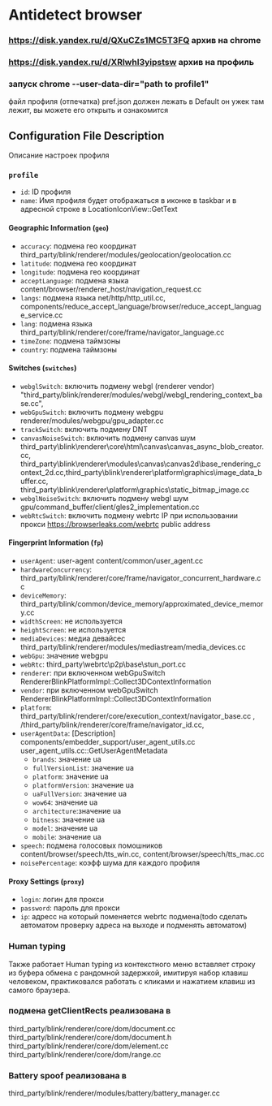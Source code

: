 # Antidetect browser

### https://disk.yandex.ru/d/QXuCZs1MC5T3FQ архив на chrome
### https://disk.yandex.ru/d/XRlwhl3yipstsw архив на профиль

### запуск chrome --user-data-dir="path to profile1"

файл профиля (отпечатка) pref.json должен лежать в Default он ужек там лежит, вы можете его открыть и ознакомится

## Configuration File Description

Описание настроек профиля

### `profile`
- `id`: ID профиля 
- `name`: Имя профиля будет отображаться в иконке в taskbar и в адресной строке в LocationIconView::GetText

#### Geographic Information (`geo`) 
- `accuracy`: подмена гео координат third_party/blink/renderer/modules/geolocation/geolocation.cc
- `latitude`: подмена гео координат 
- `longitude`: подмена гео координат 
- `acceptLanguage`: подмена языка content/browser/renderer_host/navigation_request.cc
- `langs`: подмена языка net/http/http_util.cc, components/reduce_accept_language/browser/reduce_accept_language_service.cc
- `lang`: подмена языка third_party/blink/renderer/core/frame/navigator_language.cc
- `timeZone`: подмена таймзоны
- `country`: подмена таймзоны

#### Switches (`switches`)
- `webglSwitch`: включить подмену webgl (renderer vendor) "third_party/blink/renderer/modules/webgl/webgl_rendering_context_base.cc", 
- `webGpuSwitch`: включить подмену webgpu  renderer/modules/webgpu/gpu_adapter.cc
- `trackSwitch`: включить подмену DNT 
- `canvasNoiseSwitch`: включить подмену canvas шум third_party\blink\renderer\core\html\canvas\canvas_async_blob_creator.cc, third_party\blink\renderer\modules\canvas\canvas2d\base_rendering_context_2d.cc,third_party\blink\renderer\platform\graphics\image_data_buffer.cc, third_party\blink\renderer\platform\graphics\static_bitmap_image.cc
- `webglNoiseSwitch`: включить подмену webgl шум gpu/command_buffer/client/gles2_implementation.cc
- `webRtcSwitch`: включить подмену webrtc IP при использовании прокси https://browserleaks.com/webrtc public address

#### Fingerprint Information (`fp`)
- `userAgent`: user-agent content/common/user_agent.cc
- `hardwareConcurrency`: third_party/blink/renderer/core/frame/navigator_concurrent_hardware.cc
- `deviceMemory`: third_party/blink/common/device_memory/approximated_device_memory.cc
- `widthScreen`: не используется
- `heightScreen`: не используется
- `mediaDevices`: медиа девайсес third_party/blink/renderer/modules/mediastream/media_devices.cc
- `webGpu`: значение webgpu
- `webRtc`: third_party\webrtc\p2p\base\stun_port.cc
- `renderer`: при включенном webGpuSwitch RendererBlinkPlatformImpl::Collect3DContextInformation
- `vendor`: при включенном webGpuSwitch RendererBlinkPlatformImpl::Collect3DContextInformation
- `platform`: third_party/blink/renderer/core/execution_context/navigator_base.cc , /third_party/blink/renderer/core/frame/navigator_id.cc, 
- `userAgentData`: [Description] components/embedder_support/user_agent_utils.cc user_agent_utils.cc::GetUserAgentMetadata
    - `brands`: значение ua
    - `fullVersionList`: значение ua
    - `platform`: значение ua
    - `platformVersion`: значение ua
    - `uaFullVersion`: значение ua
    - `wow64`: значение ua
    - `architecture`:значение ua
    - `bitness`: значение ua
    - `model`: значение ua
    - `mobile`: значение ua
- `speech`: подмена голосовых помошников content/browser/speech/tts_win.cc, content/browser/speech/tts_mac.cc
- `noisePercentage`: коэфф шума для каждого профиля

#### Proxy Settings (`proxy`)
- `login`: логин  для прокси
- `password`: пароль для прокси
- `ip`: адресс на который поменяется webrtc подмена(todo сделать автоматом проверку адреса на выходе и подменять автоматом)


###  Human typing

Также работает Human typing из контекстного меню вставляет строку из буфера обмена с рандомной задержкой, имитируя набор клавиш человеком,
практиковался работать с кликами и нажатием клавиш из самого браузера.

### подмена getClientRects реализована в 

 third_party/blink/renderer/core/dom/document.cc 
 third_party/blink/renderer/core/dom/document.h 
 third_party/blink/renderer/core/dom/element.cc
 third_party/blink/renderer/core/dom/range.cc 

### Battery spoof реализована в 

third_party/blink/renderer/modules/battery/battery_manager.cc
